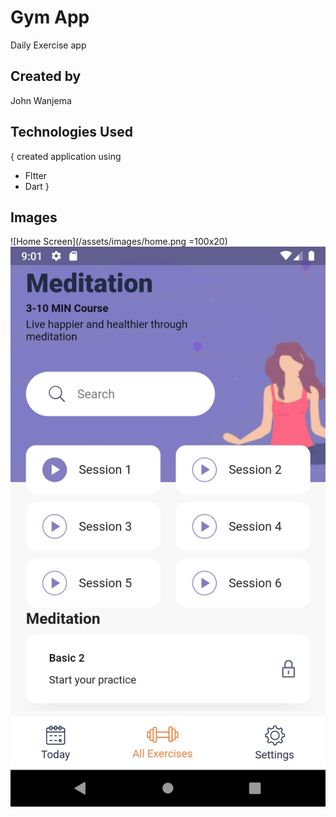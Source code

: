 # Gym App

Daily Exercise app 

## Created by
John Wanjema

## Technologies Used
{ created application using
* Fltter
* Dart
}

## Images
![Home Screen](/assets/images/home.png =100x20)
![Details Screen](/assets/images/details.png )
